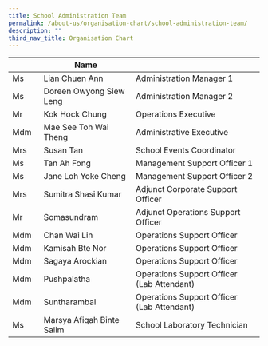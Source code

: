 ```yaml
---
title: School Administration Team
permalink: /about-us/organisation-chart/school-administration-team/
description: ""
third_nav_title: Organisation Chart
---
```

| | Name |  |
| --- | --- | --- |
| Ms | Lian Chuen Ann | Administration Manager 1 |
| Ms | Doreen Owyong Siew Leng | Administration Manager 2 |
| Mr | Kok Hock Chung | Operations Executive |
| Mdm | Mae See Toh Wai Theng | Administrative Executive  |
| Mrs | Susan Tan  | School Events Coordinator |
| Ms | Tan Ah Fong | Management Support Officer 1 |
| Ms | Jane Loh Yoke Cheng | Management Support Officer 2 |
| Mrs | Sumitra Shasi Kumar  | Adjunct Corporate Support Officer |
| Mr | Somasundram  | Adjunct Operations Support Officer |
| Mdm | Chan Wai Lin | Operations Support Officer |
| Mdm  | Kamisah Bte Nor  | Operations Support Officer |
| Mdm  | Sagaya Arockian | Operations Support Officer |
| Mdm   | Pushpalatha  | Operations Support Officer (Lab Attendant) |
| Mdm  | Suntharambal  | Operations Support Officer (Lab Attendant) |
| Ms | Marsya Afiqah Binte Salim | School Laboratory Technician  |
